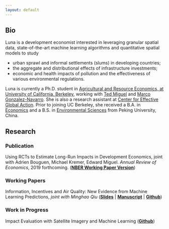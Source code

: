 ```yaml
---
layout: default
---
```


## Bio

Luna is a development economist interested in leveraging granular spatial data, state-of-the-art machine learning algorithms and quantitative spatial models to study

* urban sprawl and informal settlements (slums) in developing countries;
* the aggregate and distributional effects of infrastructure investments;
* economic and health impacts of pollution and the effectiveness of various environmental regulations.

Luna is currently a Ph.D. student in [Agricultural and Resource Economics, at University of California, Berkeley](https://are.berkeley.edu), working with [Ted Miguel](http://emiguel.econ.berkeley.edu/) and [Marco Gonzalez-Navarro](https://are.berkeley.edu/users/marco-gonzalez-navarro). She is also a research assistant at [Center for Effective Global Action](http://cega.berkeley.edu). Prior to joining UC Berkeley, she received a B.A. in [Economics](http://www.nsd.pku.edu.cn/index.html) and a B.S. in [Environmental Sciences](http://cese.pku.edu.cn) from Peking University, China.

## Research

### Publication

Using RCTs to Estimate Long-Run Impacts in Development Economics, joint with Adrien Bouguen, Michael Kremer, Edward Miguel. _Annual Review of Economics_, 2019 forthcoming. ([__NBER Working Paper Version__](https://www.nber.org/papers/w25356))

### Working Papers

Information, Incentives and Air Quality: New Evidence from Machine Learning Predictions, _joint with Minghao Qiu_ ([__Slides__](https://github.com/luna983/air-quality-machine-learning/blob/master/docs/slides.pdf) &#124; [__Manuscript__](https://github.com/luna983/air-quality-machine-learning/blob/master/docs/manuscript.pdf) &#124; [__Github__](https://github.com/luna983/air-quality-machine-learning))

### Work in Progress

Impact Evaluation with Satellite Imagery and Machine Learning ([__Github__](https://github.com/luna983/impact-evaluation-with-machine-learning))
